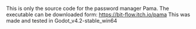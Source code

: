 This is only the source code for the password manager Pama.
The executable can be downloaded form: https://bit-flow.itch.io/pama
This was made and tested in Godot_v4.2-stable_win64
